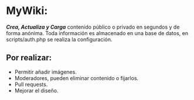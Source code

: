 # MyWiki: 
**_Crea, Actualiza y Carga_** contenido público o privado en segundos y de forma anónima. Toda información es almacenado en una base de datos, en scripts/auth.php se realiza la configuración. 
## Por realizar:
* Permitir añadir imágenes.
* Moderadores, pueden eliminar contenido o fijarlos.
* Pull requests.
* Mejorar el diseño.
